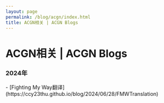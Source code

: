 ```yaml
---
layout: page
permalink: /blog/acgn/index.html
title: ACGN相关 | ACGN Blogs
---
```

<h1>ACGN相关 | ACGN Blogs</h1>

<h3>2024年</h3>
- [Fighting My Way翻译](https://ccy23thu.github.io/blog/2024/06/28/FMWTranslation)

